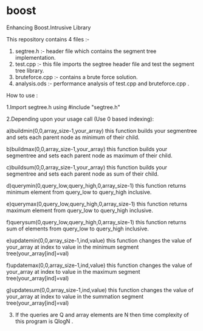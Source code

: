 # boost
Enhancing Boost.Intrusive Library


This repository contains 4 files :-
1. segtree.h :- header file which contains the segment tree implementation.
2. test.cpp :- this file imports the segtree header file and test the segment tree library.
3. bruteforce.cpp :- contains a brute force solution.
4. analysis.ods :- performance analysis of test.cpp and bruteforce.cpp .

How to use :

1.Import segtree.h using #include "segtree.h"

2.Depending upon your usage call (Use 0 based indexing):

  a)buildmin(0,0,array_size-1,your_array) this function builds your segmentree and sets each parent node as minimum of their child.
  
  b)buildmax(0,0,array_size-1,your_array) this function builds your segmentree and sets each parent node as maximum of their child.
  
  c)buildsum(0,0,array_size-1,your_array) this function builds your segmentree and sets each parent node as sum of their child.
  
  d)querymin(0,query_low,query_high,0,array_size-1) this function returns minimum element from query_low to query_high inclusive.
  
  e)querymax(0,query_low,query_high,0,array_size-1) this function returns maximum element from query_low to query_high inclusive.
  
  f)querysum(0,query_low,query_high,0,array_size-1) this function returns sum of elements from query_low to query_high inclusive.
  
  e)updatemin(0,0,array_size-1,ind,value) this function changes the value of your_array at index to value in the minimum segment tree(your_array[ind]=val)
  
  f)updatemax(0,0,array_size-1,ind,value) this function changes the value of your_array at index to value in the maximum segment tree(your_array[ind]=val)
  
  g)updatesum(0,0,array_size-1,ind,value) this function changes the value of your_array at index to value in the summation segment tree(your_array[ind]=val)
  
3. If the queries are Q and array elements are N then  time complexity of this program is QlogN .
